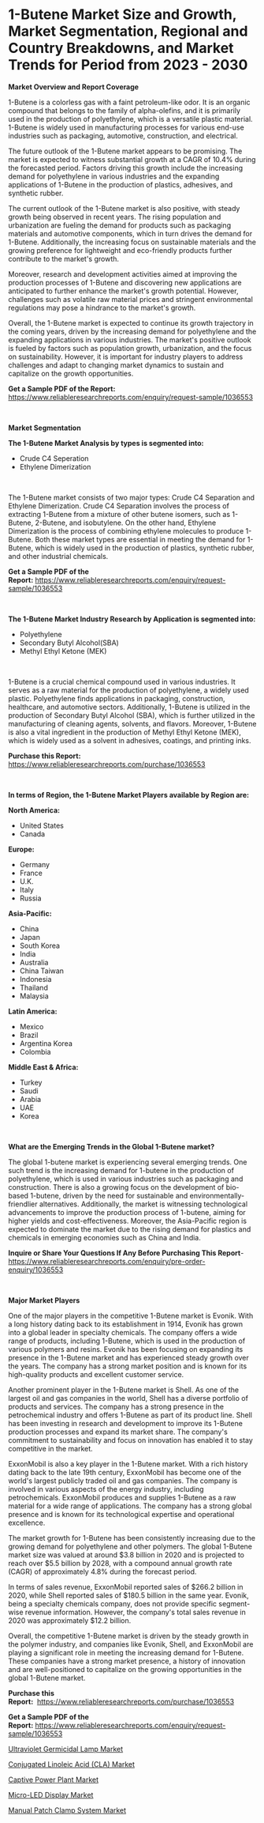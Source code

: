 <p><h1>1-Butene Market Size and Growth, Market Segmentation, Regional and Country Breakdowns, and Market Trends for Period from 2023 -  2030</h1></p><p><strong>Market Overview and Report Coverage</strong></p>
<p><p>1-Butene is a colorless gas with a faint petroleum-like odor. It is an organic compound that belongs to the family of alpha-olefins, and it is primarily used in the production of polyethylene, which is a versatile plastic material. 1-Butene is widely used in manufacturing processes for various end-use industries such as packaging, automotive, construction, and electrical.</p><p>The future outlook of the 1-Butene market appears to be promising. The market is expected to witness substantial growth at a CAGR of 10.4% during the forecasted period. Factors driving this growth include the increasing demand for polyethylene in various industries and the expanding applications of 1-Butene in the production of plastics, adhesives, and synthetic rubber.</p><p>The current outlook of the 1-Butene market is also positive, with steady growth being observed in recent years. The rising population and urbanization are fueling the demand for products such as packaging materials and automotive components, which in turn drives the demand for 1-Butene. Additionally, the increasing focus on sustainable materials and the growing preference for lightweight and eco-friendly products further contribute to the market's growth.</p><p>Moreover, research and development activities aimed at improving the production processes of 1-Butene and discovering new applications are anticipated to further enhance the market's growth potential. However, challenges such as volatile raw material prices and stringent environmental regulations may pose a hindrance to the market's growth.</p><p>Overall, the 1-Butene market is expected to continue its growth trajectory in the coming years, driven by the increasing demand for polyethylene and the expanding applications in various industries. The market's positive outlook is fueled by factors such as population growth, urbanization, and the focus on sustainability. However, it is important for industry players to address challenges and adapt to changing market dynamics to sustain and capitalize on the growth opportunities.</p></p>
<p><strong>Get a Sample PDF of the Report:</strong> <a href="https://www.reliableresearchreports.com/enquiry/request-sample/1036553">https://www.reliableresearchreports.com/enquiry/request-sample/1036553</a></p>
<p>&nbsp;</p>
<p><strong>Market Segmentation</strong></p>
<p><strong>The 1-Butene Market Analysis by types is segmented into:</strong></p>
<p><ul><li>Crude C4 Seperation</li><li>Ethylene Dimerization</li></ul></p>
<p>&nbsp;</p>
<p><p>The 1-Butene market consists of two major types: Crude C4 Separation and Ethylene Dimerization. Crude C4 Separation involves the process of extracting 1-Butene from a mixture of other butene isomers, such as 1-Butene, 2-Butene, and isobutylene. On the other hand, Ethylene Dimerization is the process of combining ethylene molecules to produce 1-Butene. Both these market types are essential in meeting the demand for 1-Butene, which is widely used in the production of plastics, synthetic rubber, and other industrial chemicals.</p></p>
<p><strong>Get a Sample PDF of the Report:</strong>&nbsp;<a href="https://www.reliableresearchreports.com/enquiry/request-sample/1036553">https://www.reliableresearchreports.com/enquiry/request-sample/1036553</a></p>
<p>&nbsp;</p>
<p><strong>The 1-Butene Market Industry Research by Application is segmented into:</strong></p>
<p><ul><li>Polyethylene</li><li>Secondary Butyl Alcohol(SBA)</li><li>Methyl Ethyl Ketone (MEK)</li></ul></p>
<p>&nbsp;</p>
<p><p>1-Butene is a crucial chemical compound used in various industries. It serves as a raw material for the production of polyethylene, a widely used plastic. Polyethylene finds applications in packaging, construction, healthcare, and automotive sectors. Additionally, 1-Butene is utilized in the production of Secondary Butyl Alcohol (SBA), which is further utilized in the manufacturing of cleaning agents, solvents, and flavors. Moreover, 1-Butene is also a vital ingredient in the production of Methyl Ethyl Ketone (MEK), which is widely used as a solvent in adhesives, coatings, and printing inks.</p></p>
<p><strong>Purchase this Report:</strong>&nbsp; <a href="https://www.reliableresearchreports.com/purchase/1036553">https://www.reliableresearchreports.com/purchase/1036553</a></p>
<p>&nbsp;</p>
<p><strong>In terms of Region, the 1-Butene Market Players available by Region are:</strong></p>
<p>
    <p> <strong> North America: </strong>
        <ul>
            <li>United States</li>
            <li>Canada</li>
        </ul>
        </p> 
    <p> <strong> Europe: </strong>
        <ul>
            <li>Germany</li>
            <li>France</li>
            <li>U.K.</li>
            <li>Italy</li>
            <li>Russia</li>
        </ul>
        </p> 
    <p> <strong> Asia-Pacific: </strong>
        <ul>
            <li>China</li>
            <li>Japan</li>
            <li>South Korea</li>
            <li>India</li>
            <li>Australia</li>
            <li>China Taiwan</li>
            <li>Indonesia</li>
            <li>Thailand</li>
            <li>Malaysia</li>
        </ul>
        </p> 
    <p> <strong> Latin America: </strong>
        <ul>
            <li>Mexico</li>
            <li>Brazil</li>
            <li>Argentina Korea</li>
            <li>Colombia</li>
        </ul>
        </p> 
    <p> <strong> Middle East & Africa: </strong>
        <ul>
            <li>Turkey</li>
            <li>Saudi</li>
            <li>Arabia</li>
            <li>UAE</li>
            <li>Korea</li>
        </ul>
    </p>
    </p>
<p>&nbsp;</p>
<p><strong>What are the Emerging Trends in the Global 1-Butene market?</strong></p>
<p><p>The global 1-butene market is experiencing several emerging trends. One such trend is the increasing demand for 1-butene in the production of polyethylene, which is used in various industries such as packaging and construction. There is also a growing focus on the development of bio-based 1-butene, driven by the need for sustainable and environmentally-friendlier alternatives. Additionally, the market is witnessing technological advancements to improve the production process of 1-butene, aiming for higher yields and cost-effectiveness. Moreover, the Asia-Pacific region is expected to dominate the market due to the rising demand for plastics and chemicals in emerging economies such as China and India.</p></p>
<p><strong>Inquire or Share Your Questions If Any Before Purchasing This Report</strong>- <a href="https://www.reliableresearchreports.com/enquiry/pre-order-enquiry/1036553">https://www.reliableresearchreports.com/enquiry/pre-order-enquiry/1036553</a></p>
<p>&nbsp;</p>
<p><strong>Major Market Players</strong></p>
<p><p>One of the major players in the competitive 1-Butene market is Evonik. With a long history dating back to its establishment in 1914, Evonik has grown into a global leader in specialty chemicals. The company offers a wide range of products, including 1-Butene, which is used in the production of various polymers and resins. Evonik has been focusing on expanding its presence in the 1-Butene market and has experienced steady growth over the years. The company has a strong market position and is known for its high-quality products and excellent customer service.</p><p>Another prominent player in the 1-Butene market is Shell. As one of the largest oil and gas companies in the world, Shell has a diverse portfolio of products and services. The company has a strong presence in the petrochemical industry and offers 1-Butene as part of its product line. Shell has been investing in research and development to improve its 1-Butene production processes and expand its market share. The company's commitment to sustainability and focus on innovation has enabled it to stay competitive in the market.</p><p>ExxonMobil is also a key player in the 1-Butene market. With a rich history dating back to the late 19th century, ExxonMobil has become one of the world's largest publicly traded oil and gas companies. The company is involved in various aspects of the energy industry, including petrochemicals. ExxonMobil produces and supplies 1-Butene as a raw material for a wide range of applications. The company has a strong global presence and is known for its technological expertise and operational excellence.</p><p>The market growth for 1-Butene has been consistently increasing due to the growing demand for polyethylene and other polymers. The global 1-Butene market size was valued at around $3.8 billion in 2020 and is projected to reach over $5.5 billion by 2028, with a compound annual growth rate (CAGR) of approximately 4.8% during the forecast period.</p><p>In terms of sales revenue, ExxonMobil reported sales of $266.2 billion in 2020, while Shell reported sales of $180.5 billion in the same year. Evonik, being a specialty chemicals company, does not provide specific segment-wise revenue information. However, the company's total sales revenue in 2020 was approximately $12.2 billion.</p><p>Overall, the competitive 1-Butene market is driven by the steady growth in the polymer industry, and companies like Evonik, Shell, and ExxonMobil are playing a significant role in meeting the increasing demand for 1-Butene. These companies have a strong market presence, a history of innovation and are well-positioned to capitalize on the growing opportunities in the global 1-Butene market.</p></p>
<p><strong>Purchase this Report:</strong>&nbsp;&nbsp;<a href="https://www.reliableresearchreports.com/purchase/1036553">https://www.reliableresearchreports.com/purchase/1036553</a></p>
<p></p>
<p><strong>Get a Sample PDF of the Report:</strong>&nbsp;<a href="https://www.reliableresearchreports.com/enquiry/request-sample/1036553">https://www.reliableresearchreports.com/enquiry/request-sample/1036553</a></p>
<p><p><a href="https://medium.com/@chasegibson1901/ultraviolet-germicidal-lamp-market-size-growth-forecast-2023-2030-f833f6833a32">Ultraviolet Germicidal Lamp Market</a></p><p><a href="https://issuu.com/reportprime-2/docs/conjugated-linoleic-acid-cla-market-size-2030.pptx?fr=xKAE9_zU1NQ">Conjugated Linoleic Acid (CLA) Market</a></p><p><a href="https://www.linkedin.com/pulse/captive-power-plant-market-size-share-global-analysis-report-bv2ve/">Captive Power Plant Market</a></p><p><a href="https://github.com/CliffMedina6/Market-Research-Report-List-1/blob/main/micro-led-display-market.md">Micro-LED Display Market</a></p><p><a href="https://www.reportprime.com/manual-patch-clamp-system-r10786">Manual Patch Clamp System Market</a></p></p>
